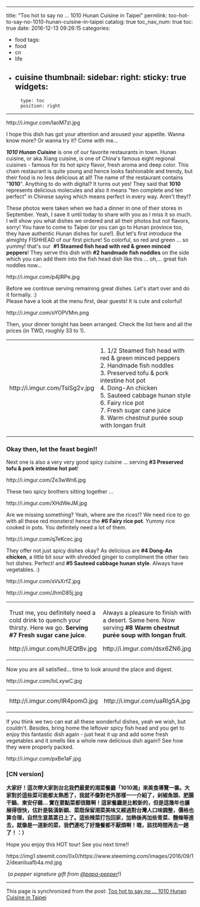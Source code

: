 
---
title: "Too hot to say no ... 1010 Hunan Cuisine in Taipei"
permlink: too-hot-to-say-no-1010-hunan-cuisine-in-taipei
catalog: true
toc_nav_num: true
toc: true
date: 2016-12-13 09:26:15
categories:
- food
tags:
- food
- cn
- life
- cuisine
thumbnail: 
sidebar:
    right:
        sticky: true
widgets:
    -
        type: toc
        position: right
---


<html>
<p>http://i.imgur.com/IaoM7zi.jpg</p>
<p>I hope this dish has got your attention and aroused your appetite. Wanna know more? Or wanna try it? Come with me...&nbsp;</p>
<p><em><strong>1010 Hunan Cuisine</strong></em> is one of our favorite restaurants in town. Hunan cuisine, or aka Xiang cuisine, is one of China's famous eight regional cuisines - famous for its hot spicy flavor, fresh aroma and deep color. This chain restaurant is quite young and hence looks fashionable and trendy, but their food is no less delicious at all! The name of the restaurant contains "<strong>1010</strong>". Anything to do with digital? It turns out yes! They said that <strong>1010 </strong>represents delicious molecules and also it means "ten complete and ten perfect" in Chinese saying which means perfect in every way. Aren't they!?&nbsp;</p>
<p>These photos were taken when we had a dinner in one of their stores in September. Yeah, I save it until today to share with you as I miss it so much. I will show you what dishes we ordered and all their photos but not flavors, sorry! You have to come to Taipei (or you can go to Hunan province too, they have authentic Hunan dishes for sure!). But let's first introduce the almighty FISHHEAD of our first picture! So colorful, so red and green ... so yummy! that's our &nbsp;<strong>#1 Steamed fish head with red &amp; green minced peppers</strong>! They serve this dish with <strong>#2 handmade fish noddles</strong> on the side which you can add them into the fish head dish like this ... oh,... great fish noddles now...&nbsp;</p>
<p>http://i.imgur.com/p4jlRPe.jpg</p>
<p>Before we continue serving remaining great dishes. Let's start over and do it formally. :)<br>
Please have a look at the menu first, dear guests! It is cute and colorful!</p>
<p>http://i.imgur.com/oYOPVMm.png</p>
<p>Then, your dinner tonight has been arranged. Check the list here and all the prices (in TWD, roughly 33 to 1).</p>
<table><tr><td><p>http://i.imgur.com/TsiSg2v.jpg</p></td>
<td><p>1. 1/2 Steamed fish head with red &amp; green minced peppers &nbsp;<br>
2. Handmade fish noddles<br>
3. Preserved tofu &amp; pork intestine hot pot &nbsp;<br>
4. Dong-An chicken<br>
5. Sauteed cabbage hunan style<br>
6. Fairy rice pot<br>
7. Fresh sugar cane juice<br>
8. Warm chestnut purée soup with longan fruit</p></td></tr></table>
<h3>Okay then, let the feast begin!!</h3>
<p>Next one is also a very very good spicy cuisine ... serving <strong>#3 Preserved tofu &amp; pork intestine hot pot</strong>!</p>
<p>http://i.imgur.com/Ze3wWn6.jpg</p>
<p>These two spicy brothers sitting together ...</p>
<p>http://i.imgur.com/XHdWeJM.jpg</p>
<p>Are we missing something? Yeah, where are the rices!? We need rice to go with all these red monsters! hence the <strong>#6 Fairy rice pot</strong>. Yummy rice cooked in pots. You definitely need a lot of them.</p>
<p>http://i.imgur.com/q7eKcec.jpg</p>
<p>They offer not just spicy dishes okay? As delicious are <strong>#4 Dong-An chicken</strong>, a little bit sour with shredded ginger to compliment the other two hot dishes. Perfect! and <strong>#5 Sauteed cabbage hunan style</strong>. Always have vegetables. :)</p>
<p>http://i.imgur.com/sVsXrfZ.jpg</p>
<p>http://i.imgur.com/JhmD85j.jpg</p>
<table><tr><td><p>Trust me, you definitely need a cold drink to quench your thirsty. Here we go. <strong>Serving #7 Fresh sugar cane juice</strong>.&nbsp;</p>
<p>http://i.imgur.com/hUEQtBv.jpg</p></td>
<td><p>Always a pleasure to finish with a desert. Same here. Now serving <strong>#8 Warm chestnut purée soup with longan fruit</strong>.</p>
<p>http://i.imgur.com/dsx6ZN6.jpg</p></td></tr></table>
<p>Now you are all satisfied... time to look around the place and digest.</p>
<p>http://i.imgur.com/loLxywC.jpg</p>
<table><tr><td><p>http://i.imgur.com/IR4pomO.jpg</p></td>
<td><p>http://i.imgur.com/uaRIg5A.jpg</p></td></tr></table>
<p>If you think we two can eat all these wonderful dishes, yeah we wish, but couldn't. Besides, bring home the leftover spicy fish head and you get to enjoy this fantastic dish again - just heat it up and add some fresh vegetables and it smells like a whole new delicious dish again!! See how they were properly packed.</p>
<p>http://i.imgur.com/pxBe1aF.jpg</p>
<h3>[CN version]</h3>
<p><strong>大家好！這次帶大家到台北我們最愛的湘菜餐廳「1010湘」來美食導覽一番。大家對於這些菜可能都太熟悉了，我就不像對老外那樣一一介紹了，剁椒魚頭、肥腸干鍋、東安仔雞... 實在要點菜都很難啊！這家餐廳是比較新的，但是這幾年也擴展得很快，估計是裝潢新穎、菜既保留湘菜美味又經過對台灣人口味調整，價格也算合理，自然生意蒸蒸日上了。這些辣菜打包回家，加熱後再加些青菜、麵條等進去，就像是一道新的菜，我們連吃了好幾餐都不厭煩啊！嗯，該找時間再去一趟了！：）</strong></p>
<p>Hope you enjoy this HOT tour! See you next time!!</p>
<p>https://img1.steemit.com/0x0/https://www.steemimg.com/images/2016/09/12/deanliuafb4a.md.jpg</p>
<p>&nbsp;(<em>a pepper signature gift from</em> <a href="https://steemit.com/@papa-pepper"><em>@papa-pepper</em></a>!)&nbsp;&nbsp;</p>
</html>

- - -

This page is synchronized from the post: [Too hot to say no ... 1010 Hunan Cuisine in Taipei](https://steemit.com/@deanliu/too-hot-to-say-no-1010-hunan-cuisine-in-taipei)
